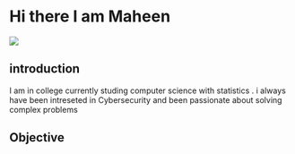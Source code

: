 # Hi there  I am Maheen
<a href="https://linkedin.com"><img src="https://img.shields.io/badge/-linkedin-0072b1?&style=for-the-badge&logo=linkedin&logocolor=white"/></a>
## introduction
I am in college currently studing computer science with statistics . i always have been intreseted in Cybersecurity  and been passionate about solving complex problems
## Objective
